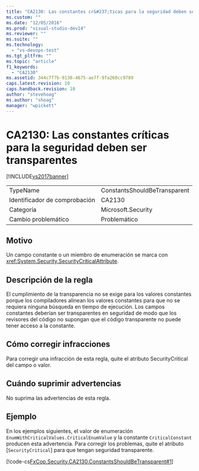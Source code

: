 ```yaml
---
title: "CA2130: Las constantes cr&#237;ticas para la seguridad deben ser transparentes | Microsoft Docs"
ms.custom: ""
ms.date: "12/05/2016"
ms.prod: "visual-studio-dev14"
ms.reviewer: ""
ms.suite: ""
ms.technology: 
  - "vs-devops-test"
ms.tgt_pltfrm: ""
ms.topic: "article"
f1_keywords: 
  - "CA2130"
ms.assetid: 344c7f7b-9130-4675-ae7f-9fa260cc9789
caps.latest.revision: 10
caps.handback.revision: 10
author: "stevehoag"
ms.author: "shoag"
manager: "wpickett"
---
```

# CA2130: Las constantes cr&#237;ticas para la seguridad deben ser transparentes
[!INCLUDE[vs2017banner](../code-quality/includes/vs2017banner.md)]

|||  
|-|-|  
|TypeName|ConstantsShouldBeTransparent|  
|Identificador de comprobación|CA2130|  
|Categoría|Microsoft.Security|  
|Cambio problemático|Problemático|  
  
## Motivo  
 Un campo constante o un miembro de enumeración se marca con <xref:System.Security.SecurityCriticalAttribute>.  
  
## Descripción de la regla  
 El cumplimiento de la transparencia no se exige para los valores constantes porque los compiladores alinean los valores constantes para que no se requiera ninguna búsqueda en tiempo de ejecución.  Los campos constantes deberían ser transparentes en seguridad de modo que los revisores del código no supongan que el código transparente no puede tener acceso a la constante.  
  
## Cómo corregir infracciones  
 Para corregir una infracción de esta regla, quite el atributo SecurityCritical del campo o valor.  
  
## Cuándo suprimir advertencias  
 No suprima las advertencias de esta regla.  
  
## Ejemplo  
 En los ejemplos siguientes, el valor de enumeración `EnumWithCriticalValues.CriticalEnumValue` y la constante `CriticalConstant` producen esta advertencia.  Para corregir los problemas, quite el atributo \[`SecurityCritical`\] para que tengan seguridad transparente.  
  
 [!code-cs[FxCop.Security.CA2130.ConstantsShouldBeTransparent#1](../code-quality/codesnippet/CSharp/ca2130-security-critical-constants-should-be-transparent_1.cs)]